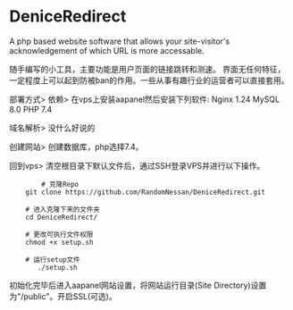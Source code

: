 # DeniceRedirect
A php based website software that allows your site-visitor's acknowledgement of which URL is more accessable.

随手编写的小工具，主要功能是用户页面的链接跳转和测速。
界面无任何特征，一定程度上可以起到防被ban的作用。一些从事有趣行业的运营者可以直接套用。

部署方式>
  依赖>
   在vps上安装aapanel然后安装下列软件:
			Nginx 1.24
			MySQL 8.0
			PHP 7.4

  域名解析>
    没什么好说的
    
  创建网站>
    创建数据库，php选择7.4。

  回到vps>
    清空根目录下默认文件后，通过SSH登录VPS并进行以下操作。
		
   	        # 克隆Repo
		git clone https://github.com/RandomNessan/DeniceRedirect.git

		# 进入克隆下来的文件夹
		cd DeniceRedirect/

		# 更改可执行文件权限
		chmod +x setup.sh

		# 运行setup文件
	       ./setup.sh

   初始化完毕后进入aapanel网站设置，将网站运行目录(Site Directory)设置为"/public"。开启SSL(可选)。
